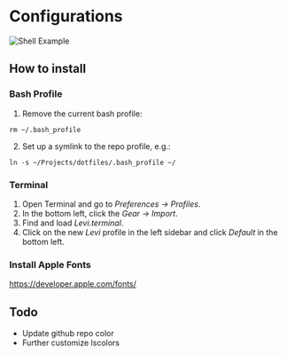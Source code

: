 # Configurations

![Shell Example](https://cloud.githubusercontent.com/assets/1259364/23415643/b7dd8ac4-fd94-11e6-85ab-94fd7aa908bd.png)


## How to install


### Bash Profile

1. Remove the current bash profile:

`rm ~/.bash_profile`

2. Set up a symlink to the repo profile, e.g.:

`ln -s ~/Projects/dotfiles/.bash_profile ~/`


### Terminal

1. Open Terminal and go to *Preferences -> Profiles*.
2. In the bottom left, click the *Gear -> Import*.
3. Find and load *Levi.terminal*.
4. Click on the new *Levi* profile in the left sidebar and click *Default* in the bottom left.


### Install Apple Fonts
https://developer.apple.com/fonts/


## Todo

- Update github repo color
- Further customize lscolors
